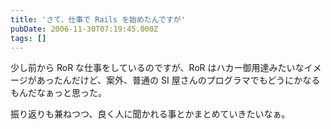 ```yaml
---
title: 'さて、仕事で Rails を始めたんですが'
pubDate: 2006-11-30T07:19:45.000Z
tags: []
---
```


少し前から RoR な仕事をしているのですが、RoR はハカー御用達みたいなイメージがあったんだけど、案外、普通の SI 屋さんのプログラマでもどうにかなるもんだなぁっと思った。

振り返りも兼ねつつ、良く人に聞かれる事とかまとめていきたいなぁ。
